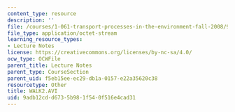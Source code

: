 ```yaml
---
content_type: resource
description: ''
file: /courses/1-061-transport-processes-in-the-environment-fall-2008/9adb12cdd6735b981f540f516e4cad31_walk2.avi
file_type: application/octet-stream
learning_resource_types:
- Lecture Notes
license: https://creativecommons.org/licenses/by-nc-sa/4.0/
ocw_type: OCWFile
parent_title: Lecture Notes
parent_type: CourseSection
parent_uid: f5eb15ee-ec29-db1a-0157-e22a35620c38
resourcetype: Other
title: WALK2.AVI
uid: 9adb12cd-d673-5b98-1f54-0f516e4cad31
---
```

